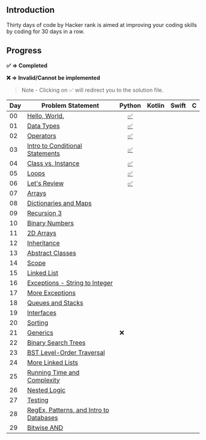 ## Introduction

Thirty days of code by Hacker rank is aimed at improving your coding skills by coding for 30 days in a row.

## Progress

**:white_check_mark: ⇒ Completed**

**:x: ⇒ Invalid/Cannot be implemented**

> Note - Clicking on :white_check_mark: will redirect you to the solution file. 

| Day | Problem Statement                                                                                               | Python | Kotlin | Swift | C |
|-----|-----------------------------------------------------------------------------------------------------------------|--------|--------|-------|---|
| 00  | [Hello, World.](https://www.hackerrank.com/challenges/30-hello-world/problem)                                   |    <center>[:white_check_mark:](python/day0.py)</center>    |        |       |   |
| 01  | [Data Types](https://www.hackerrank.com/challenges/30-data-types/problem)                                       |    <center>[:white_check_mark:](python/day1.py)</center>    |        |       |   |
| 02  | [Operators](https://www.hackerrank.com/challenges/30-operators/problem)                                         |    <center>[:white_check_mark:](python/day2.py)</center>    |        |       |   |
| 03  | [Intro to Conditional Statements](https://www.hackerrank.com/challenges/30-conditional-statements/problem)      |    <center>[:white_check_mark:](python/day3.py)</center>    |        |       |   |
| 04  | [Class vs. Instance](https://www.hackerrank.com/challenges/30-class-vs-instance/problem)                        |   <center>[:white_check_mark:](python/day4.py)</center>     |        |       |   |
| 05  | [Loops](https://www.hackerrank.com/challenges/30-loops/problem)                                                 |   <center>[:white_check_mark:](python/day5.py)</center>     |        |       |   |
| 06  | [Let's Review](https://www.hackerrank.com/challenges/30-review-loop/problem)                                    |    <center>[:white_check_mark:](python/day6.py)</center>    |        |       |   |
| 07  | [Arrays](https://www.hackerrank.com/challenges/30-arrays/problem)                                               |        |        |       |   |
| 08  | [Dictionaries and Maps](https://www.hackerrank.com/challenges/30-dictionaries-and-maps/problem)                 |        |        |       |   |
| 09  | [Recursion 3](https://www.hackerrank.com/challenges/30-recursion/problem)                                       |        |        |       |   |
| 10  | [Binary Numbers](https://www.hackerrank.com/challenges/30-binary-numbers/problem)                               |        |        |       |   |
| 11  | [2D Arrays](https://www.hackerrank.com/challenges/30-2d-arrays/problem)                                         |        |        |       |   |
| 12  | [Inheritance](https://www.hackerrank.com/challenges/30-inheritance/problem)                                     |        |        |       |   |
| 13  | [Abstract Classes](https://www.hackerrank.com/challenges/30-abstract-classes/problem)                           |        |        |       |   |
| 14  | [Scope](https://www.hackerrank.com/challenges/30-scope/problem)                                                 |        |        |       |   |
| 15  | [Linked List](https://www.hackerrank.com/challenges/30-linked-list/problem)                                     |        |        |       |   |
| 16  | [Exceptions - String to Integer](https://www.hackerrank.com/challenges/30-exceptions-string-to-integer/problem) |        |        |       |   |
| 17  | [More Exceptions](https://www.hackerrank.com/challenges/30-more-exceptions/problem)                             |        |        |       |   |
| 18  | [Queues and Stacks](https://www.hackerrank.com/challenges/30-queues-stacks/problem)                             |        |        |       |   |
| 19  | [Interfaces](https://www.hackerrank.com/challenges/30-interfaces/problem)                                       |        |        |       |   |
| 20  | [Sorting](https://www.hackerrank.com/challenges/30-sorting/problem)                                             |        |        |       |   |
| 21  | [Generics](https://www.hackerrank.com/challenges/30-generics/problem)                                           | :x:    |        |       |   |
| 22  | [Binary Search Trees](https://www.hackerrank.com/challenges/30-binary-search-trees/problem)                     |        |        |       |   |
| 23  | [BST Level-Order Traversal](https://www.hackerrank.com/challenges/30-binary-trees/problem)                      |        |        |       |   |
| 24  | [More Linked Lists](https://www.hackerrank.com/challenges/30-linked-list-deletion/problem)                      |        |        |       |   |
| 25  | [Running Time and Complexity](https://www.hackerrank.com/challenges/30-running-time-and-complexity/problem)     |        |        |       |   |
| 26  | [Nested Logic](https://www.hackerrank.com/challenges/30-nested-logic/problem)                                   |        |        |       |   |
| 27  | [Testing](https://www.hackerrank.com/challenges/30-testing/problem)                                             |        |        |       |   |
| 28  | [RegEx, Patterns, and Intro to Databases](https://www.hackerrank.com/challenges/30-regex-patterns/problem)      |        |        |       |   |
| 29  | [Bitwise AND](https://www.hackerrank.com/challenges/30-bitwise-and/problem)                                     |        |        |       |   |
